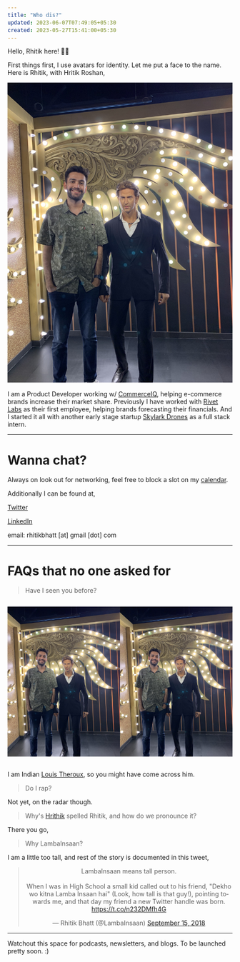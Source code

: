 ```yaml
---
title: "Who dis?"
updated: 2023-06-07T07:49:05+05:30
created: 2023-05-27T15:41:00+05:30
---
```



Hello, Rhitik here! 👋🏼

First things first, I use avatars for identity. Let me put a face to the name. Here is Rhitik, with Hritik Roshan,

<center>

![drawing|400](images/rhitik.jpg)

</center>


I am a Product Developer working w/ [CommerceIQ](https://commerceiq.ai/), helping e-commerce brands increase their market share. Previously I have worked with [Rivet Labs](https://rivetlabs.io/) as their first employee, helping brands forecasting their financials. And I started it all with another early stage startup [Skylark Drones](https://skylarkdrones.com/) as a full stack intern.

---

# Wanna chat?

Always on look out for networking, feel free to block a slot on my [calendar](https://calendly.com/rhitik/60min).

Additionally I can be found at,

[Twitter](https://twitter.com/lambainsaan)

[LinkedIn](https://www.linkedin.com/in/rhitik-bhatt/)

email: rhitikbhatt [at] gmail [dot] com

---

# FAQs that no one asked for


> Have I seen you before?

<center style="display:flex">

<div>

![drawing|400](images/rhitik.jpg)

</div>
<div>

![drawing|400](images/rhitik.jpg)

</div>

</center>

I am Indian [Louis Theroux](https://www.youtube.com/watch?v=FSfRRBNPfFs), so you might have come across him.

> Do I rap?

Not yet, on the radar though.

> Why's [Hrithik](https://en.wikipedia.org/wiki/Hrithik_Roshan) spelled Rhitik, and how do we pronounce it?

There you go,

> Why LambaInsaan?

I am a little too tall, and rest of the story is documented in this tweet,

<center>

<blockquote class="twitter-tweet"><p lang="en" dir="ltr">LambaInsaan means tall person.<br><br>When I was in High School a small kid called out to his friend, &quot;Dekho wo kitna Lamba Insaan hai&quot; (Look, how tall is that guy!), pointing towards me, and that day my friend a new Twitter handle was born. <a href="https://t.co/n232DMfh4G">https://t.co/n232DMfh4G</a></p>&mdash; Rhitik Bhatt (@LambaInsaan) <a href="https://twitter.com/LambaInsaan/status/1040835897111920642?ref_src=twsrc%5Etfw">September 15, 2018</a></blockquote> <script async src="https://platform.twitter.com/widgets.js" charset="utf-8"></script>

</center>


---

Watchout this space for podcasts, newsletters, and blogs. To be launched pretty soon. :)